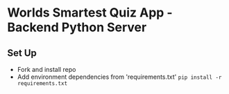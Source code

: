 # Worlds Smartest Quiz App - Backend Python Server

## Set Up
- Fork and install repo
- Add environment dependencies from 'requirements.txt' `pip install -r requirements.txt`